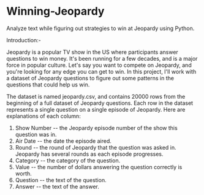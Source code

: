 # Winning-Jeopardy
Analyze text while figuring out strategies to win at Jeopardy using Python.

Introduction:-

Jeopardy is a popular TV show in the US where participants answer questions to win money. It's been running for a few decades, and is a major force in popular culture.
Let's say you want to compete on Jeopardy, and you're looking for any edge you can get to win. In this project, I'll work with a dataset of Jeopardy questions to figure out some patterns in the questions that could help us win.

The dataset is named jeopardy.csv, and contains 20000 rows from the beginning of a full dataset of Jeopardy questions.
Each row in the dataset represents a single question on a single episode of Jeopardy. Here are explanations of each column:

1. Show Number -- the Jeopardy episode number of the show this question was in.
2. Air Date -- the date the episode aired.
3. Round -- the round of Jeopardy that the question was asked in. Jeopardy has several rounds as each episode progresses.
4. Category -- the category of the question.
5. Value -- the number of dollars answering the question correctly is worth.
6. Question -- the text of the question.
7. Answer -- the text of the answer.
